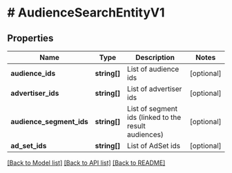# # AudienceSearchEntityV1

## Properties

Name | Type | Description | Notes
------------ | ------------- | ------------- | -------------
**audience_ids** | **string[]** | List of audience ids | [optional]
**advertiser_ids** | **string[]** | List of advertiser ids | [optional]
**audience_segment_ids** | **string[]** | List of segment ids (linked to the result audiences) | [optional]
**ad_set_ids** | **string[]** | List of AdSet ids | [optional]

[[Back to Model list]](../../README.md#models) [[Back to API list]](../../README.md#endpoints) [[Back to README]](../../README.md)
